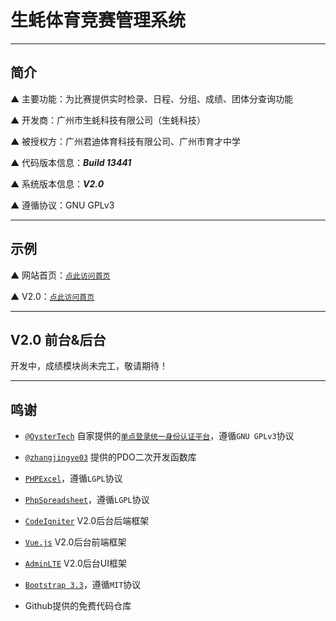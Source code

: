 # 生蚝体育竞赛管理系统

---

## 简介

▲ 主要功能：为比赛提供实时检录、日程、分组、成绩、团体分查询功能

▲ 开发商：广州市生蚝科技有限公司（生蚝科技）

▲ 被授权方：广州君迪体育科技有限公司、广州市育才中学

▲ 代码版本信息：***Build 13441***

▲ 系统版本信息：***V2.0***

▲ 遵循协议：GNU GPLv3

---

## 示例

▲ 网站首页：[`点此访问首页`](https://sport.xshgzs.com)

▲ V2.0：[`点此访问首页`](https://sport.xshgzs.com/test)

---

## V2.0 前台&后台

开发中，成绩模块尚未完工，敬请期待！

---

## 鸣谢

* [`@OysterTech`](https://github.com/OysterTech) 自家提供的[`单点登录统一身份认证平台`](https://github.com/OysterTech/OT-SSO)，遵循`GNU GPLv3`协议

* [`@zhangjingye03`](https://github.com/zhangjingye03) 提供的PDO二次开发函数库

* [`PHPExcel`](https://github.com/PHPOffice/PHPExcel)，遵循`LGPL`协议

* [`PhpSpreadsheet`](https://github.com/PHPOffice/PhpSpreadsheet)，遵循`LGPL`协议

* [`CodeIgniter`](http://codeigniter.org.cn/) V2.0后台后端框架

* [`Vue.js`](https://vuejs.org/) V2.0后台前端框架

* [`AdminLTE`](https://github.com/almasaeed2010/AdminLTE) V2.0后台UI框架

* [`Bootstrap 3.3`](https://getbootstrap.com/)，遵循`MIT`协议

* Github提供的免费代码仓库
